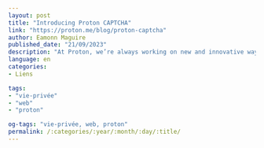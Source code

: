 ```yaml
---
layout: post
title: "Introducing Proton CAPTCHA"
link: "https://proton.me/blog/proton-captcha"
author: Eamonn Maguire
published_date: "21/09/2023"
description: "At Proton, we’re always working on new and innovative ways to protect the privacy and data of the Proton community. Sometimes that means developing entirely new services, like our Proton Sentinel program, which combines AI and human security analysts to increase the account security for high-profile users. Other times, it means taking an old idea and putting a new twist on it, like our new, custom-built CAPTCHA."
language: en
categories:
- Liens

tags:
- "vie-privée"
- "web"
- "proton"

og-tags: "vie-privée, web, proton"
permalink: /:categories/:year/:month/:day/:title/
---
```


